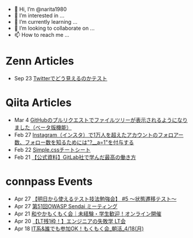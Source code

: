 - 👋 Hi, I’m @narita1980
- 👀 I’m interested in ...
- 🌱 I’m currently learning ...
- 💞️ I’m looking to collaborate on ...
- 📫 How to reach me ...

# Zenn Articles

<!-- profile updater begin: zenn -->
- Sep 23 [Twitterでどう見えるのかテスト](https://zenn.dev/narita1980/articles/cbb21f8d7f785752d6ac)
<!-- profile updater end: zenn -->

# Qiita Articles

<!-- profile updater begin: qiita -->
- Mar 4 [GitHubのプルリクエストでファイルツリーが表示されるようになりました（ベータ版機能）](https://qiita.com/narita1980/items/bee2c5232342a51e0415)
- Feb 27 [Instagram（インスタ）で1万人を超えたアカウントのフォロアー数、フォロー数を知るためには"?__a=1"を付与する](https://qiita.com/narita1980/items/630b7014fa893461b991)
- Feb 22 [Simple.cssチートシート](https://qiita.com/narita1980/items/fd2ccf0e91944aab9fd5)
- Feb 21 [【公式資料】GitLab社で学んだ最高の働き方](https://qiita.com/narita1980/items/d7d142c2bb6312cb9ad6)
<!-- profile updater end: qiita -->

# connpass Events

<!-- profile updater begin: connpass -->
- Apr 27 [【明日から使えるテスト技法勉強会】 #5 ～状態遷移テスト～](https://veriserve-event.connpass.com/event/243294/)
- Apr 27 [第51回OWASP Sendai ミーティング](https://owaspsendai.connpass.com/event/244331/)
- Apr 21 [和やかもくもく会｜未経験・学生歓迎！オンライン開催](https://acrovision-mokumoku.connpass.com/event/243581/)
- Apr 20 [【LT残1枠！】エンジニアの失敗学 LT会](https://rakus.connpass.com/event/241835/)
- Apr 18 [IT系&誰でも参加OK！もくもく会_朝活_4/18(月)](https://morimori.connpass.com/event/244990/)
<!-- profile updater end: connpass -->

<!---
narita1980/narita1980 is a ✨ special ✨ repository because its `README.md` (this file) appears on your GitHub profile.
You can click the Preview link to take a look at your changes.
--->
